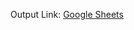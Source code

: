 Output Link: [Google Sheets](https://docs.google.com/spreadsheets/d/1FJd2nM9MMuGdYUQm0goRGKb-ZZem6YqfuLAHt_YTnkI/edit?usp=sharing) 

